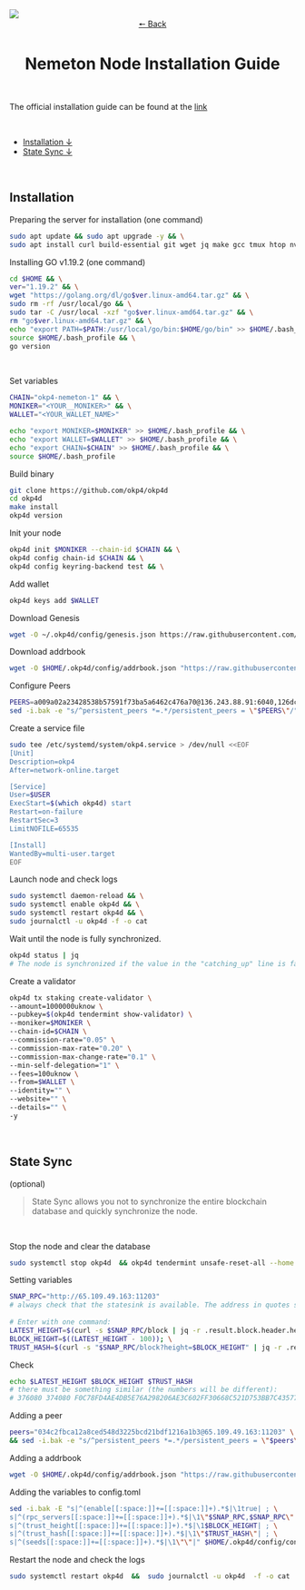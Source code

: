 <img src='https://github.com/cryptobtcbuyer/Testnet_guides/blob/main/OKP4/assets/installation.png'>


<div align="center">
  <a href="https://github.com/cryptobtcbuyer/Testnet_guides/tree/main/OKP4">🠔 Back</a>
    <h1>Nemeton Node Installation Guide</h1>
</div>
<br> 

The official installation guide can be found at the [link](https://docs.okp4.network/nodes/introduction)

<br> 
        
- [Installation ↓](#part1)  
- [State Sync ↓](#part2)  

<br>   
  
<a name="part1"></a> 
 
## Installation

Preparing the server for installation (one command)
```bash
sudo apt update && sudo apt upgrade -y && \
sudo apt install curl build-essential git wget jq make gcc tmux htop nvme-cli pkg-config libssl-dev libleveldb-dev tar clang bsdmainutils ncdu unzip libleveldb-dev -y
```


Installing GO v1.19.2 (one command)
```bash
cd $HOME && \
ver="1.19.2" && \
wget "https://golang.org/dl/go$ver.linux-amd64.tar.gz" && \
sudo rm -rf /usr/local/go && \
sudo tar -C /usr/local -xzf "go$ver.linux-amd64.tar.gz" && \
rm "go$ver.linux-amd64.tar.gz" && \
echo "export PATH=$PATH:/usr/local/go/bin:$HOME/go/bin" >> $HOME/.bash_profile && \
source $HOME/.bash_profile && \
go version
```
<br>  

Set variables
```bash
CHAIN="okp4-nemeton-1" && \
MONIKER="<YOUR__MONIKER>" && \
WALLET="<YOUR_WALLET_NAME>"

echo "export MONIKER=$MONIKER" >> $HOME/.bash_profile && \
echo "export WALLET=$WALLET" >> $HOME/.bash_profile && \
echo "export CHAIN=$CHAIN" >> $HOME/.bash_profile && \
source $HOME/.bash_profile
```

Build binary 
```bash
git clone https://github.com/okp4/okp4d
cd okp4d
make install
okp4d version
```

Init your node
```bash
okp4d init $MONIKER --chain-id $CHAIN && \
okp4d config chain-id $CHAIN && \
okp4d config keyring-backend test && \
```

Add wallet
```bash
okp4d keys add $WALLET 
```


Download Genesis
```bash
wget -O ~/.okp4d/config/genesis.json https://raw.githubusercontent.com/okp4/networks/main/chains/nemeton-1/genesis.json
```
Download addrbook
```bash
wget -O $HOME/.okp4d/config/addrbook.json "https://raw.githubusercontent.com/cryptobtcbuyer/Testnet_guides/main/OKP4/addrbook.json"
```

Configure Peers
```bash
PEERS=a009a02a23428538b57591f73ba5a6462c476a70@136.243.88.91:6040,126dc25a6a5aa0cfa83010550dfb3c5a1a861755@65.108.201.15:21337,5c2a752c9b1952dbed075c56c600c3a79b58c395@95.214.55.232:26996,,dcc5b70f1df82def300db6f9dd859c1828514286@65.108.152.201:26656,d5519e378247dfb61dfe90652d1fe3e2b3005a5b@65.109.68.190:36656,8af258bbe73f4c66127a7b3e8b1ec23fde2950a6@65.108.192.123:19656,d1c1b729eff9afe7dfd371f190df6282c82ccfad@37.187.144.187:31656,a49302f8999e5a953ebae431c4dde93479e17155@141.95.153.244:26656,a98484ac9cb8235bd6a65cdf7648107e3d14dab4@116.202.231.58:36656,
sed -i.bak -e "s/^persistent_peers *=.*/persistent_peers = \"$PEERS\"/" $HOME/.okp4d/config/config.toml
```

Create a service file
```bash
sudo tee /etc/systemd/system/okp4.service > /dev/null <<EOF
[Unit]
Description=okp4
After=network-online.target

[Service]
User=$USER
ExecStart=$(which okp4d) start
Restart=on-failure
RestartSec=3
LimitNOFILE=65535

[Install]
WantedBy=multi-user.target
EOF
```

Launch node and check logs
```bash
sudo systemctl daemon-reload && \
sudo systemctl enable okp4d && \
sudo systemctl restart okp4d && \
sudo journalctl -u okp4d -f -o cat
```

Wait until the node is fully synchronized.
```bash
okp4d status | jq
# The node is synchronized if the value in the "catching_up" line is false
```
Create a validator
```bash
okp4d tx staking create-validator \
--amount=1000000uknow \
--pubkey=$(okp4d tendermint show-validator) \
--moniker=$MONIKER \
--chain-id=$CHAIN \
--commission-rate="0.05" \
--commission-max-rate="0.20" \
--commission-max-change-rate="0.1" \
--min-self-delegation="1" \
--fees=100uknow \
--from=$WALLET \
--identity="" \
--website="" \
--details="" \
-y
```

<br>  

<a name="part2"></a> 
 
## State Sync

(optional)
<br>  

>State Sync allows you not to synchronize the entire blockchain database and quickly synchronize the node.
<br>  

Stop the node and clear the database
```bash
sudo systemctl stop okp4d  && okp4d tendermint unsafe-reset-all --home $HOME/.okp4d
```
Setting variables
```bash
SNAP_RPC="http://65.109.49.163:11203"  
# always check that the statesink is available. The address in quotes should open in the browser.
  
# Enter with one command:
LATEST_HEIGHT=$(curl -s $SNAP_RPC/block | jq -r .result.block.header.height); \
BLOCK_HEIGHT=$((LATEST_HEIGHT - 100)); \
TRUST_HASH=$(curl -s "$SNAP_RPC/block?height=$BLOCK_HEIGHT" | jq -r .result.block_id.hash)
```
Check
```bash
echo $LATEST_HEIGHT $BLOCK_HEIGHT $TRUST_HASH
# there must be something similar (the numbers will be different):
# 376080 374080 F0C78FD4AE4DB5E76A298206AE3C602FF30668C521D753BB7C435771AEA47189
```
Adding a peer
```bash
peers="034c2fbca12a8ced548d3225bcd21bdf1216a1b3@65.109.49.163:11203" \
&& sed -i.bak -e "s/^persistent_peers *=.*/persistent_peers = \"$peers\"/" $HOME/.okp4d/config/config.toml
```
Adding a addrbook
```bash
wget -O $HOME/.okp4d/config/addrbook.json "https://raw.githubusercontent.com/cryptobtcbuyer/Testnet_guides/main/OKP4/addrbook.json"
```
Adding the variables to config.toml
```bash
sed -i.bak -E "s|^(enable[[:space:]]+=[[:space:]]+).*$|\1true| ; \
s|^(rpc_servers[[:space:]]+=[[:space:]]+).*$|\1\"$SNAP_RPC,$SNAP_RPC\"| ; \
s|^(trust_height[[:space:]]+=[[:space:]]+).*$|\1$BLOCK_HEIGHT| ; \
s|^(trust_hash[[:space:]]+=[[:space:]]+).*$|\1\"$TRUST_HASH\"| ; \
s|^(seeds[[:space:]]+=[[:space:]]+).*$|\1\"\"|" $HOME/.okp4d/config/config.toml
```

Restart the node and check the logs
```bash
sudo systemctl restart okp4d  &&  sudo journalctl -u okp4d  -f -o cat
```

<br> 
